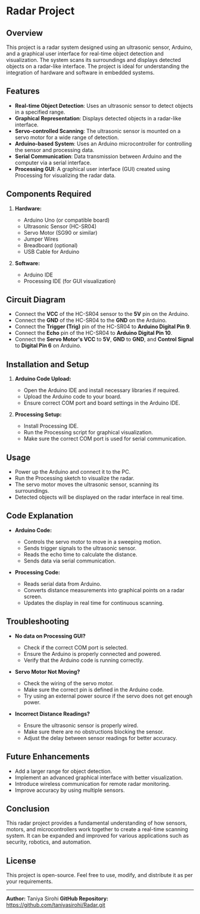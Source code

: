 # Radar Project

## Overview
This project is a radar system designed using an ultrasonic sensor, Arduino, and a graphical user interface for real-time object detection and visualization. The system scans its surroundings and displays detected objects on a radar-like interface. The project is ideal for understanding the integration of hardware and software in embedded systems.

## Features
- **Real-time Object Detection**: Uses an ultrasonic sensor to detect objects in a specified range.
- **Graphical Representation**: Displays detected objects in a radar-like interface.
- **Servo-controlled Scanning**: The ultrasonic sensor is mounted on a servo motor for a wide range of detection.
- **Arduino-based System**: Uses an Arduino microcontroller for controlling the sensor and processing data.
- **Serial Communication**: Data transmission between Arduino and the computer via a serial interface.
- **Processing GUI**: A graphical user interface (GUI) created using Processing for visualizing the radar data.

## Components Required
1. **Hardware:**
   - Arduino Uno (or compatible board)
   - Ultrasonic Sensor (HC-SR04)
   - Servo Motor (SG90 or similar)
   - Jumper Wires
   - Breadboard (optional)
   - USB Cable for Arduino

2. **Software:**
   - Arduino IDE
   - Processing IDE (for GUI visualization)

## Circuit Diagram
- Connect the **VCC** of the HC-SR04 sensor to the **5V** pin on the Arduino.
- Connect the **GND** of the HC-SR04 to the **GND** on the Arduino.
- Connect the **Trigger (Trig)** pin of the HC-SR04 to **Arduino Digital Pin 9**.
- Connect the **Echo** pin of the HC-SR04 to **Arduino Digital Pin 10**.
- Connect the **Servo Motor's VCC** to **5V**, **GND** to **GND**, and **Control Signal** to **Digital Pin 6** on Arduino.

## Installation and Setup
1. **Arduino Code Upload:**
   - Open the Arduino IDE and install necessary libraries if required.
   - Upload the Arduino code to your board.
   - Ensure correct COM port and board settings in the Arduino IDE.

2. **Processing Setup:**
   - Install Processing IDE.
   - Run the Processing script for graphical visualization.
   - Make sure the correct COM port is used for serial communication.

## Usage
- Power up the Arduino and connect it to the PC.
- Run the Processing sketch to visualize the radar.
- The servo motor moves the ultrasonic sensor, scanning its surroundings.
- Detected objects will be displayed on the radar interface in real time.

## Code Explanation
- **Arduino Code:**
  - Controls the servo motor to move in a sweeping motion.
  - Sends trigger signals to the ultrasonic sensor.
  - Reads the echo time to calculate the distance.
  - Sends data via serial communication.

- **Processing Code:**
  - Reads serial data from Arduino.
  - Converts distance measurements into graphical points on a radar screen.
  - Updates the display in real time for continuous scanning.

## Troubleshooting
- **No data on Processing GUI?**
  - Check if the correct COM port is selected.
  - Ensure the Arduino is properly connected and powered.
  - Verify that the Arduino code is running correctly.

- **Servo Motor Not Moving?**
  - Check the wiring of the servo motor.
  - Make sure the correct pin is defined in the Arduino code.
  - Try using an external power source if the servo does not get enough power.

- **Incorrect Distance Readings?**
  - Ensure the ultrasonic sensor is properly wired.
  - Make sure there are no obstructions blocking the sensor.
  - Adjust the delay between sensor readings for better accuracy.

## Future Enhancements
- Add a larger range for object detection.
- Implement an advanced graphical interface with better visualization.
- Introduce wireless communication for remote radar monitoring.
- Improve accuracy by using multiple sensors.

## Conclusion
This radar project provides a fundamental understanding of how sensors, motors, and microcontrollers work together to create a real-time scanning system. It can be expanded and improved for various applications such as security, robotics, and automation.

## License
This project is open-source. Feel free to use, modify, and distribute it as per your requirements.

---
**Author:** Taniya Sirohi 
**GitHub Repository:** https://github.com/taniyasirohi/Radar.git

